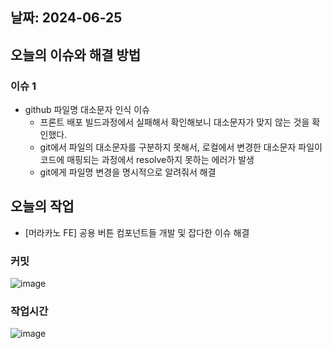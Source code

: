 ## 날짜: 2024-06-25

## 오늘의 이슈와 해결 방법

### 이슈 1

- github 파일명 대소문자 인식 이슈
    - 프론트 배포 빌드과정에서 실패해서 확인해보니 대소문자가 맞지 않는 것을 확인했다.
    - git에서 파일의 대소문자를 구분하지 못해서, 로컬에서 변경한 대소문자 파일이 코드에 매핑되는 과정에서 resolve하지 못하는 에러가 발생
    - git에게 파일명 변경을 명시적으로 알려줘서 해결

## 오늘의 작업
- [머라카노 FE] 공용 버튼 컴포넌트들 개발 및 잡다한 이슈 해결

### 커밋

![image](https://github.com/jjikky/jikky-til/assets/59151187/ee178361-e967-4fb8-8cbf-fd28f6473c6f)


### 작업시간

![image](https://github.com/jjikky/jikky-til/assets/59151187/35b39b4f-37ac-4757-99f0-a2b63ef5c497)
